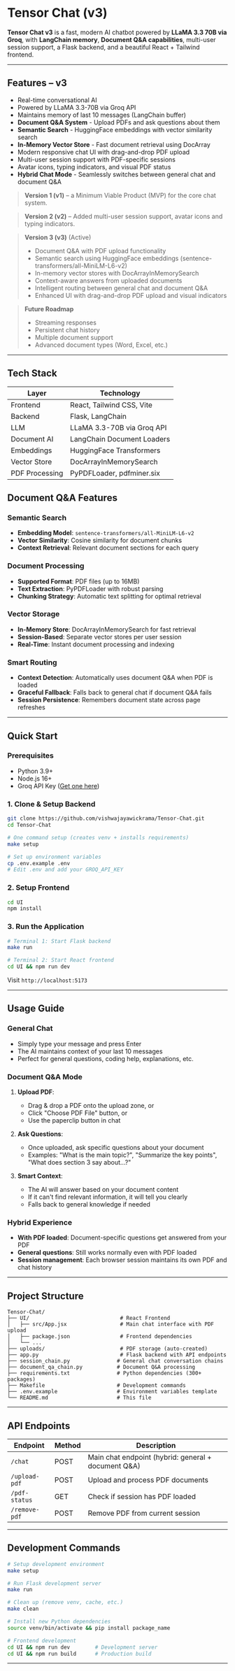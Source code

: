 # Tensor Chat (v3)

**Tensor Chat v3** is a fast, modern AI chatbot powered by **LLaMA 3.3 70B via Groq**, with **LangChain memory**, **Document Q&A capabilities**, multi-user session support, a Flask backend, and a beautiful React + Tailwind frontend.

---

## Features – v3

- Real-time conversational AI
- Powered by LLaMA 3.3-70B via Groq API
- Maintains memory of last 10 messages (LangChain buffer)
- **Document Q&A System** - Upload PDFs and ask questions about them
- **Semantic Search** - HuggingFace embeddings with vector similarity search
- **In-Memory Vector Store** - Fast document retrieval using DocArray
- Modern responsive chat UI with drag-and-drop PDF upload
- Multi-user session support with PDF-specific sessions
- Avatar icons, typing indicators, and visual PDF status
- **Hybrid Chat Mode** - Seamlessly switches between general chat and document Q&A

> **Version 1 (v1)** – a Minimum Viable Product (MVP) for the core chat system.

> **Version 2 (v2)** – Added multi-user session support, avatar icons and typing indicators.

> **Version 3 (v3)** (Active)
> - Document Q&A with PDF upload functionality
> - Semantic search using HuggingFace embeddings (sentence-transformers/all-MiniLM-L6-v2)
> - In-memory vector stores with DocArrayInMemorySearch
> - Context-aware answers from uploaded documents
> - Intelligent routing between general chat and document Q&A
> - Enhanced UI with drag-and-drop PDF upload and visual indicators

> **Future Roadmap**
> - Streaming responses
> - Persistent chat history
> - Multiple document support
> - Advanced document types (Word, Excel, etc.)

---

## Tech Stack

| Layer              | Technology                           |
|-------------------|--------------------------------------|
| Frontend          | React, Tailwind CSS, Vite           |
| Backend           | Flask, LangChain                     |
| LLM               | LLaMA 3.3-70B via Groq API          |
| Document AI       | LangChain Document Loaders           |
| Embeddings        | HuggingFace Transformers             |
| Vector Store      | DocArrayInMemorySearch               |
| PDF Processing    | PyPDFLoader, pdfminer.six            |

## Document Q&A Features

### Semantic Search
- **Embedding Model**: `sentence-transformers/all-MiniLM-L6-v2`
- **Vector Similarity**: Cosine similarity for document chunks
- **Context Retrieval**: Relevant document sections for each query

### Document Processing
- **Supported Format**: PDF files (up to 16MB)
- **Text Extraction**: PyPDFLoader with robust parsing
- **Chunking Strategy**: Automatic text splitting for optimal retrieval

### Vector Storage
- **In-Memory Store**: DocArrayInMemorySearch for fast retrieval
- **Session-Based**: Separate vector stores per user session
- **Real-Time**: Instant document processing and indexing

### Smart Routing
- **Context Detection**: Automatically uses document Q&A when PDF is loaded
- **Graceful Fallback**: Falls back to general chat if document Q&A fails
- **Session Persistence**: Remembers document state across page refreshes

---

## Quick Start

### Prerequisites
- Python 3.9+
- Node.js 16+
- Groq API Key ([Get one here](https://console.groq.com/))

### 1. Clone & Setup Backend
```bash
git clone https://github.com/vishwajayawickrama/Tensor-Chat.git
cd Tensor-Chat

# One command setup (creates venv + installs requirements)
make setup

# Set up environment variables
cp .env.example .env
# Edit .env and add your GROQ_API_KEY
```

### 2. Setup Frontend
```bash
cd UI
npm install
```

### 3. Run the Application
```bash
# Terminal 1: Start Flask backend
make run

# Terminal 2: Start React frontend
cd UI && npm run dev
```

Visit `http://localhost:5173`

---

## Usage Guide

### General Chat
- Simply type your message and press Enter
- The AI maintains context of your last 10 messages
- Perfect for general questions, coding help, explanations, etc.

### Document Q&A Mode
1. **Upload PDF**: 
   - Drag & drop a PDF onto the upload zone, or
   - Click "Choose PDF File" button, or
   - Use the paperclip button in chat

2. **Ask Questions**:
   - Once uploaded, ask specific questions about your document
   - Examples: "What is the main topic?", "Summarize the key points", "What does section 3 say about...?"

3. **Smart Context**:
   - The AI will answer based on your document content
   - If it can't find relevant information, it will tell you clearly
   - Falls back to general knowledge if needed

### Hybrid Experience
- **With PDF loaded**: Document-specific questions get answered from your PDF
- **General questions**: Still works normally even with PDF loaded
- **Session management**: Each browser session maintains its own PDF and chat history

---

## Project Structure

```
Tensor-Chat/
├── UI/                             # React Frontend
│   ├── src/App.jsx                 # Main chat interface with PDF upload
│   ├── package.json                # Frontend dependencies
│   └── ...
├── uploads/                        # PDF storage (auto-created)
├── app.py                          # Flask backend with API endpoints
├── session_chain.py               # General chat conversation chains
├── document_qa_chain.py           # Document Q&A processing
├── requirements.txt               # Python dependencies (300+ packages)
├── Makefile                       # Development commands
├── .env.example                   # Environment variables template
└── README.md                      # This file
```

---

## API Endpoints

| Endpoint | Method | Description |
|----------|--------|-------------|
| `/chat` | POST | Main chat endpoint (hybrid: general + document Q&A) |
| `/upload-pdf` | POST | Upload and process PDF documents |
| `/pdf-status` | GET | Check if session has PDF loaded |
| `/remove-pdf` | POST | Remove PDF from current session |

---

## Development Commands

```bash
# Setup development environment
make setup

# Run Flask development server
make run

# Clean up (remove venv, cache, etc.)
make clean

# Install new Python dependencies
source venv/bin/activate && pip install package_name

# Frontend development
cd UI && npm run dev        # Development server
cd UI && npm run build      # Production build
```

---
